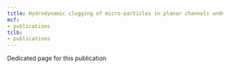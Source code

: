 ```yaml
---
title: Hydrodynamic clogging of micro-particles in planar channels under electrostatic forces 
mcf:
- publications
tclb:
- publications
---
```


Dedicated page for this publication
